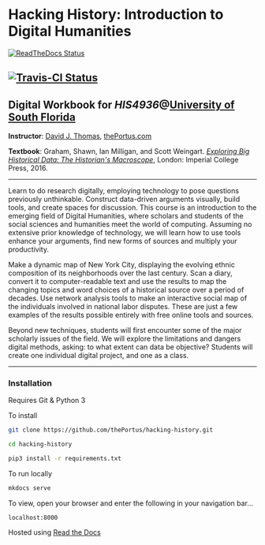 # Hacking History: Introduction to Digital Humanities

[![ReadTheDocs Status](https://readthedocs.org/projects/hacking-history/badge/?version=latest)](http://hacking-history.readthedocs.io)

[![Travis-CI Status](https://travis-ci.org/usf-portal/his4936-dh1-course-workbook.svg?branch=master)](https://travis-ci.org/usf-portal/his4936-dh1-course-workbook)
---

## Digital Workbook for *HIS4936*@[University of South Florida](http://www.usf.edu/)

**Instructor**: [David J. Thomas](mailto::davidjthomas@usf.edu), [thePortus.com](http://thePortus.com/)

**Textbook**: Graham, Shawn, Ian Milligan, and Scott Weingart. *[Exploring Big Historical Data: The Historian's Macroscope](https://www.amazon.com/Exploring-Big-Historical-Data-Historians/dp/1783266376)*, London: Imperial College Press, 2016.

---

Learn to do research digitally, employing technology to pose questions previously unthinkable. Construct data-driven arguments visually, build tools, and create spaces for discussion. This course is an introduction to the emerging field of Digital Humanities, where scholars and students of the social sciences and humanities meet the world of computing. Assuming no extensive prior knowledge of technology, we will learn how to use tools enhance your arguments, find new forms of sources and multiply your productivity.

Make a dynamic map of New York City, displaying the evolving ethnic composition of its neighborhoods over the last century. Scan a diary, convert it to computer-readable text and use the results to map the changing topics and word choices of a historical source over a period of decades. Use network analysis tools to make an interactive social map of the individuals involved in national labor disputes. These are just a few examples of the results possible entirely with free online tools and sources.

Beyond new techniques, students will first encounter some of the major scholarly issues of the field. We will explore the limitations and dangers digital methods, asking: to what extent can data be objective? Students will create one individual digital project, and one as a class.

---

### Installation

Requires Git & Python 3

To install

```bash
git clone https://github.com/thePortus/hacking-history.git

cd hacking-history

pip3 install -r requirements.txt
```

To run locally

```bash
mkdocs serve
```

To view, open your browser and enter the following in your navigation bar...
```
localhost:8000
```

Hosted using [Read the Docs](https://readthedocs.org/)
